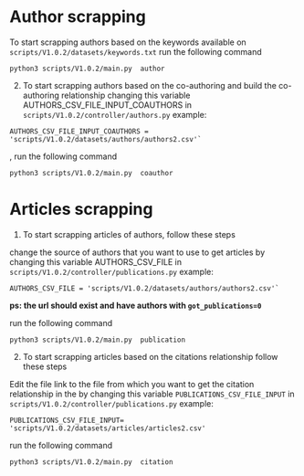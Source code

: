 # Author scrapping 

To start scrapping authors based on the keywords available on `scripts/V1.0.2/datasets/keywords.txt`  run the following command

```
python3 scripts/V1.0.2/main.py  author
```
2. To start scrapping authors based on the co-authoring and build the co-authoring relationship changing this variable AUTHORS_CSV_FILE_INPUT_COAUTHORS  in `scripts/V1.0.2/controller/authors.py`
 example:

```
AUTHORS_CSV_FILE_INPUT_COAUTHORS = 'scripts/V1.0.2/datasets/authors/authors2.csv'`
``` 

 , run the following command
```
python3 scripts/V1.0.2/main.py  coauthor
```

# Articles scrapping

1. To start scrapping articles of authors, follow these steps

change the source of authors that you want to use to get articles by changing this variable AUTHORS_CSV_FILE  in `scripts/V1.0.2/controller/publications.py`
 example:

```
AUTHORS_CSV_FILE = 'scripts/V1.0.2/datasets/authors/authors2.csv'`
``` 

**ps: the url should exist and have authors with `got_publications=0`**


run the following command
```
python3 scripts/V1.0.2/main.py  publication
```

2. To start scrapping articles based on the citations relationship follow these steps 

Edit the file link to the file from which you want to get the citation relationship in the by changing this variable `PUBLICATIONS_CSV_FILE_INPUT` in 
`scripts/V1.0.2/controller/publications.py` 
example: 

```
PUBLICATIONS_CSV_FILE_INPUT= 'scripts/V1.0.2/datasets/articles/articles2.csv'
```  

run the following command 
```
python3 scripts/V1.0.2/main.py  citation
```
 
